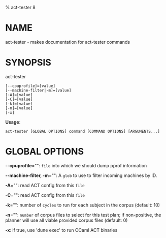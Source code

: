 % act-tester 8

# NAME

act-tester - makes documentation for act-tester commands

# SYNOPSIS

act-tester

```
[--cpuprofile]=[value]
[--machine-filter|-m]=[value]
[-A]=[value]
[-C]=[value]
[-k]=[value]
[-n]=[value]
[-x]
```

**Usage**:

```
act-tester [GLOBAL OPTIONS] command [COMMAND OPTIONS] [ARGUMENTS...]
```

# GLOBAL OPTIONS

**--cpuprofile**="": `file` into which we should dump pprof information

**--machine-filter, -m**="": A `glob` to use to filter incoming machines by ID.

**-A**="": read ACT config from this `file`

**-C**="": read ACT config from this `file`

**-k**="": number of `cycles` to run for each subject in the corpus (default: 10)

**-n**="": `number` of corpus files to select for this test plan;
if non-positive, the planner will use all viable provided corpus files (default: 0)

**-x**: if true, use 'dune exec' to run OCaml ACT binaries

